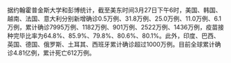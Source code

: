 据约翰霍普金斯大学和彭博统计，截至美东时间3月27日下午6时，美国、韩国、越南、法国、意大利分别新增确诊0.5万例、31.8万例、25.0万例、11.0万例、6.1万例，累计确诊7995万例、1182万例、901万例、2522万例、1436万例，疫苗接种完毕比率为64.8%、85.9%、79.8%、80.6%、80.1%。此外，印度、巴西、英国、德国、俄罗斯、土耳其、西班牙累计确诊超过1000万例。目前全球累计确诊4.81亿例，累计死亡612万例。